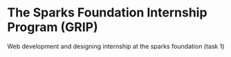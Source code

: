 # The Sparks Foundation Internship Program (GRIP)
Web development and designing internship at the sparks foundation (task 1)
